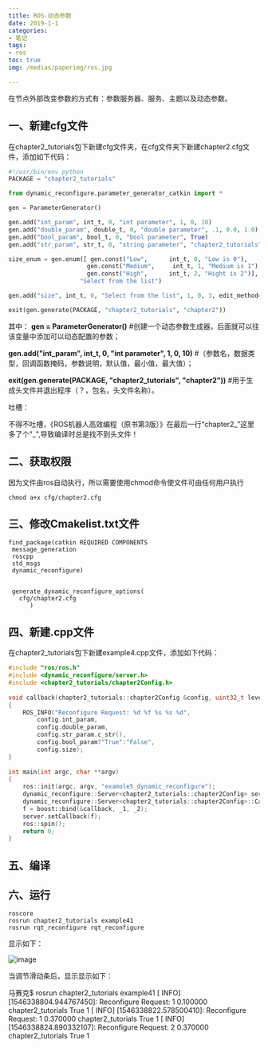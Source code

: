 ```yaml
---
title: ROS-动态参数
date: 2019-1-1
categories:
- 笔记
tags:
- ros
toc: true
img: /medias/paperimg/ros.jpg

---
```

在节点外部改变参数的方式有：参数服务器、服务、主题以及动态参数。<!-- more -->
## 一、新建cfg文件

在chapter2_tutorials包下新建cfg文件夹，在cfg文件夹下新建chapter2.cfg文件，添加如下代码：
 ```python
#!/usr/bin/env python
PACKAGE = "chapter2_tutorials"

from dynamic_reconfigure.parameter_generator_catkin import *

gen = ParameterGenerator()  

gen.add("int_param", int_t, 0, "int parameter", 1, 0, 10)  
gen.add("double_param", double_t, 0, "double parameter", .1, 0.0, 1.0)
gen.add("bool_param", bool_t, 0, "bool parameter", True)
gen.add("str_param", str_t, 0, "string parameter", "chapter2_tutorials")

size_enum = gen.enum([ gen.const("Low",      int_t, 0, "Low is 0"),
                       gen.const("Medium",     int_t, 1, "Medium is 1"),
                       gen.const("High",      int_t, 2, "Hight is 2")],
                     "Select from the list")

gen.add("size", int_t, 0, "Select from the list", 1, 0, 3, edit_method=size_enum)

exit(gen.generate(PACKAGE, "chapter2_tutorials", "chapter2"))
```


其中：
**gen = ParameterGenerator()**  #创建一个动态参数生成器，后面就可以往该变量中添加可以动态配置的参数；

**gen.add("int_param", int_t, 0, "int parameter", 1, 0, 10)**  #（参数名，数据类型，回调函数掩码，参数说明，默认值，最小值，最大值）；

**exit(gen.generate(PACKAGE, "chapter2_tutorials", "chapter2"))**    #用于生成头文件并退出程序（？，包名，头文件名称）。

吐槽：

不得不吐槽，《ROS机器人高效编程（原书第3版）》在最后一行“chapter2_”这里多了个"_",导致编译时总是找不到头文件！

## 二、获取权限

因为文件由ros自动执行，所以需要使用chmod命令使文件可由任何用户执行

```
chmod a+x cfg/chapter2.cfg
```

## 三、修改Cmakelist.txt文件

```
find_package(catkin REQUIRED COMPONENTS
 message_generation 
 roscpp 
 std_msgs 
 dynamic_reconfigure)


 generate_dynamic_reconfigure_options(
   cfg/chapter2.cfg
      )
```

## 四、新建.cpp文件

在chapter2_tutorials包下新建example4.cpp文件，添加如下代码：

```c++
#include "ros/ros.h"
#include <dynamic_reconfigure/server.h>
#include <chapter2_tutorials/chapter2Config.h>
 
void callback(chapter2_tutorials::chapter2Config &config, uint32_t level)
{
    ROS_INFO("Reconfigure Request: %d %f %s %s %d",
        config.int_param,
        config.double_param,
        config.str_param.c_str(),
        config.bool_param?"True":"False",
        config.size);
}
 
int main(int argc, char **argv)
{
    ros::init(argc, argv, "examole5_dynamic_reconfigure");
    dynamic_reconfigure::Server<chapter2_tutorials::chapter2Config> server;
    dynamic_reconfigure::Server<chapter2_tutorials::chapter2Config>::CallbackType f;
    f = boost::bind(&callback, _1, _2);
    server.setCallback(f);
    ros::spin();
    return 0;
}
```

## 五、编译
## 六、运行
```
roscore
rosrun chapter2_tutorials example41
rosrun rqt_reconfigure rqt_reconfigure
```


显示如下：

![image](http://upload-images.jianshu.io/upload_images/16115686-72a6da170505d808.png?imageMogr2/auto-orient/strip%7CimageView2/2/w/1240)

当调节滑动条后，显示显示如下：

马赛克$ rosrun chapter2_tutorials example41
[ INFO] [1546338804.944767450]: Reconfigure Request: 1 0.100000 chapter2_tutorials True 1
[ INFO] [1546338822.578500410]: Reconfigure Request: 1 0.370000 chapter2_tutorials True 1
[ INFO] [1546338824.890332107]: Reconfigure Request: 2 0.370000 chapter2_tutorials True 1
